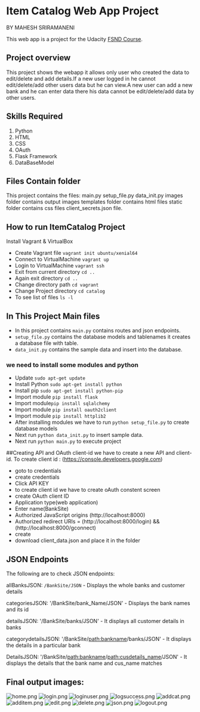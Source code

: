 # Item Catalog Web App Project

BY MAHESH SRIRAMANENI

This web app is a project for the Udacity [FSND Course](https://www.udacity.com/course/full-stack-web-developer-nanodegree--nd004).

## Project overview
This project shows the webapp it allows only user who created the data to edit/delete and add details.If a new user logged in he cannot edit/delete/add other users data but he can view.A new user can add a new bank and he can enter data there his data cannot be edit/delete/add data by other users.

## Skills Required
1. Python
2. HTML
3. CSS
4. OAuth
5. Flask Framework
6. DataBaseModel

## Files Contain folder
This project contains the files:
main.py
setup_file.py
data_init.py
images folder contains output images
templates folder contains html files
static folder contains css files
client_secrets.json file.

## How to run ItemCatalog Project

Install Vagrant & VirtualBox
- Create Vagrant file `vagrant init ubuntu/xenial64`
- Connect to VirtualMachine `vagrant up`
- Login to VirtualMachine `vagrant ssh`
- Exit from current directory  `cd ..`
- Again exit directory `cd ..`
- Change directory path `cd vagrant`
- Change Project directory `cd catalog`
- To see list of files `ls -l`

## In This Project Main files 

- In this project contains `main.py` contains routes and json endpoints.
- `setup_file.py` contains the database models and tablenames it creates a database file with table.
- `data_init.py` contains the sample data and insert into the database.

### we need to install some modules and python

- Update `sudo apt-get update`
- Install Python `sudo apt-get install python`
- Install pip `sudo apt-get install python-pip`
- Import module `pip install flask`
- Import module`pip install sqlalchemy`
- Import module `pip install oauth2client`
- Import module `pip install httplib2`
- After installing modules we have to run `python setup_file.py` to create database models 
- Next run `python data_init.py` to insert sample data.
- Next run `python main.py` to execute project

							
##Creating API and OAuth client-id 
we have to create a new API and client-id.
To create client id : (https://console.developers.google.com)
- goto to credentials
- create credentials
- Click API KEY
- to create client id we have to create oAuth constent screen
- create OAuth client ID
- Application type(web application)
- Enter name(BankSite)
- Authorized JavaScript origins (http://localhost:8000)
- Authorized redirect URIs = (http://localhost:8000/login) && (http://localhost:8000/gconnect)
- create
- download client_data.json and place it in the folder 


## JSON Endpoints

The following are to check JSON endpoints:

allBanksJSON: `/BankSite/JSON`
    - Displays the whole banks and customer details

categoriesJSON: '/BankSite/bank_Name/JSON'
    - Displays the bank names and its id
	
detailsJSON: '/BankSite/banks/JSON'
	- It displays all customer details in banks

categorydetailsJSON: '/BankSite/<path:bankname>/banks/JSON'
    - It displays the details in a particular bank

DetailsJSON:
'/BankSite/<path:bankname>/<path:cusdetails_name>/JSON'
    - It displays the details that the bank name and cus_name matches

## Final output images:

![home.png](https://github.com/SriramaneniMahesh/catalog/blob/master/images/home.png)
![login.png](https://github.com/SriramaneniMahesh/catalog/blob/master/images/login.png)
![loginuser.png](https://github.com/SriramaneniMahesh/catalog/blob/master/images/loginuser.png)
![logsuccess.png](https://github.com/SriramaneniMahesh/catalog/blob/master/images/logsuccess.png)
![addcat.png](https://github.com/SriramaneniMahesh/catalog/blob/master/images/addcat.png)
![additem.png](https://github.com/SriramaneniMahesh/catalog/blob/master/images/additem.png)
![edit.png](https://github.com/SriramaneniMahesh/catalog/blob/master/images/edit.png)
![delete.png](https://github.com/SriramaneniMahesh/catalog/blob/master/images/delete.png)
![json.png](https://github.com/SriramaneniMahesh/catalog/blob/master/images/json.png)
![logout.png](https://github.com/SriramaneniMahesh/catalog/blob/master/images/logout.png)
